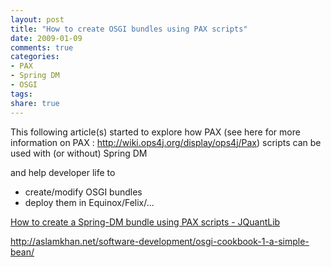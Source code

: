 ```yaml
---
layout: post
title: "How to create OSGI bundles using PAX scripts"
date: 2009-01-09
comments: true
categories:
- PAX
- Spring DM
- OSGI
tags:
share: true
---
```


This following article(s) started to explore how PAX (see here for more information on PAX : <a href="http://wiki.ops4j.org/display/ops4j/Pax">http://wiki.ops4j.org/display/ops4j/Pax</a>) scripts can be used with (or without) Spring DM

and help developer life to

* create/modify OSGI bundles
* deploy them in Equinox/Felix/...

<a href="http://www.jquantlib.org/index.php/How_to_create_a_Spring-DM_bundle_using_PAX_scripts">How to create a Spring-DM bundle using PAX scripts - JQuantLib</a>

<a href="http://aslamkhan.net/software-development/osgi-cookbook-1-a-simple-bean/">http://aslamkhan.net/software-development/osgi-cookbook-1-a-simple-bean/</a>
